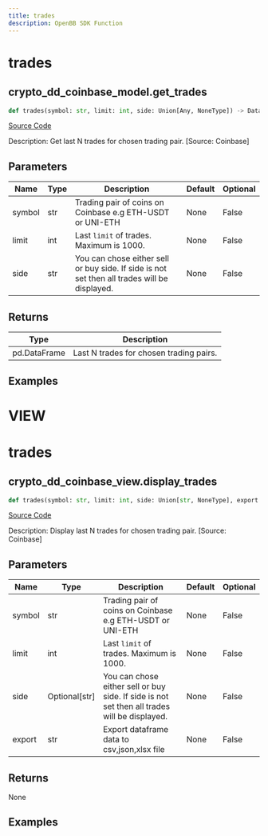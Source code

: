 ```yaml
---
title: trades
description: OpenBB SDK Function
---
```


# trades

## crypto_dd_coinbase_model.get_trades

```python
def trades(symbol: str, limit: int, side: Union[Any, NoneType]) -> DataFrame:
```

[Source Code](https://github.com/OpenBB-finance/OpenBBTerminal/tree/main/openbb_terminal/cryptocurrency/due_diligence/coinbase_model.py#L100)

Description: Get last N trades for chosen trading pair. [Source: Coinbase]

## Parameters

| Name   | Type | Description                                                                                  | Default | Optional |
| ------ | ---- | -------------------------------------------------------------------------------------------- | ------- | -------- |
| symbol | str  | Trading pair of coins on Coinbase e.g ETH-USDT or UNI-ETH                                    | None    | False    |
| limit  | int  | Last `limit` of trades. Maximum is 1000.                                                     | None    | False    |
| side   | str  | You can chose either sell or buy side. If side is not set then all trades will be displayed. | None    | False    |

## Returns

| Type         | Description                             |
| ------------ | --------------------------------------- |
| pd.DataFrame | Last N trades for chosen trading pairs. |

## Examples

# VIEW

# trades

## crypto_dd_coinbase_view.display_trades

```python
def trades(symbol: str, limit: int, side: Union[str, NoneType], export: str) -> None:
```

[Source Code](https://github.com/OpenBB-finance/OpenBBTerminal/tree/main/openbb_terminal/cryptocurrency/due_diligence/coinbase_view.py#L50)

Description: Display last N trades for chosen trading pair. [Source: Coinbase]

## Parameters

| Name   | Type          | Description                                                                                  | Default | Optional |
| ------ | ------------- | -------------------------------------------------------------------------------------------- | ------- | -------- |
| symbol | str           | Trading pair of coins on Coinbase e.g ETH-USDT or UNI-ETH                                    | None    | False    |
| limit  | int           | Last `limit` of trades. Maximum is 1000.                                                     | None    | False    |
| side   | Optional[str] | You can chose either sell or buy side. If side is not set then all trades will be displayed. | None    | False    |
| export | str           | Export dataframe data to csv,json,xlsx file                                                  | None    | False    |

## Returns

None

## Examples
